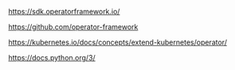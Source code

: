 https://sdk.operatorframework.io/

https://github.com/operator-framework

https://kubernetes.io/docs/concepts/extend-kubernetes/operator/

https://docs.python.org/3/